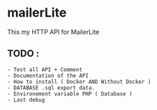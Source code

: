 # mailerLite
This my HTTP API for MailerLite

## TODO : 
    - Test all API + Comment
    - Documentation of the API
    - How to install ( Docker AND Without Docker )
    - DATABASE .sql export data.
    - Environement variable PHP ( Database )
    - Last debug